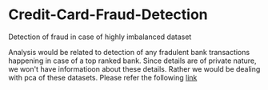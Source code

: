 # Credit-Card-Fraud-Detection
Detection of fraud in case of highly imbalanced dataset

Analysis would be related to detection of any fradulent bank transactions happening in case of a top ranked bank. Since details are of private nature, we won't have informatioon about these details. Rather we would be dealing with pca of these datasets. Please refer the following [link](https://www.kaggle.com/mlg-ulb/creditcardfraud)


